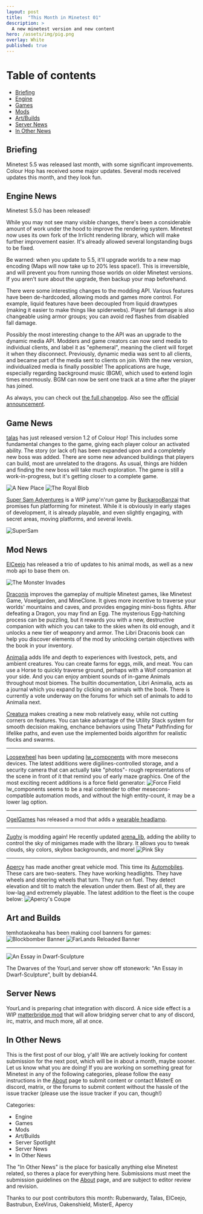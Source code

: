 ```yaml
---
layout: post
title:  "This Month in Minetest 01"
description: >
  A new minetest version and new content
hero: /assets/img/pig.png
overlay: White
published: true
---
```

# Table of contents
*  [Briefing](#overview)
*  [Engine](#engine)
*  [Games](#games)
*  [Mods](#mods)
*  [Art/Builds](#art)
*  [Server News](#s-news)
*  [In Other News](#o-news)


## Briefing <a name="overview"></a>
Minetest 5.5 was released last month, with some significant improvements. Colour Hop has received some major updates. Several mods received updates this month, and they look fun.

## Engine News <a name="engine"></a>

Minetest 5.5.0 has been released! 

While you may not see many visible changes, there's been a considerable amount of work under the hood to improve the rendering system. Minetest now uses its own fork of the Irrlicht rendering library, which will make further improvement easier. It's already allowed several longstanding bugs to be fixed. 

Be warned: when you update to 5.5, it'll upgrade worlds to a new map encoding (Maps will now take up to 20% less space!). This is irreversible, and will prevent you from running those worlds on older Minetest versions. If you aren't sure about the upgrade, then backup your map beforehand. 

There were some interesting changes to the modding API. Various features have been de-hardcoded, allowing mods and games more control. For example, liquid features have been decoupled from liquid drawtypes (making it easier to make things like spiderwebs). Player fall damage is also changeable using armor groups; you can avoid red flashes from disabled fall damage. 

Possibly the most interesting change to the API was an upgrade to the dynamic media API. Modders and game creators can now send media to individual clients, and label it as "ephemeral", meaning the client will forget it when they disconnect. Previously, dynamic media was sent to all clients, and became part of the media sent to clients on join. With the new version, individualized media is finally possible! The applications are huge, especially regarding background music (BGM), which used to extend login times enormously. BGM can now be sent one track at a time after the player has joined. 

As always, you can check out [the full changelog](https://dev.minetest.net/Changelog#5.4.0_.E2.86.92_5.5.0). Also see the [official announcement](https://forum.minetest.net/viewtopic.php?f=18&t=27754).


## Game News <a name="games"></a>

[talas](https://content.minetest.net/users/talas/) has just released version 1.2 of Colour Hop! 
This includes some fundamental changes to the game, giving each player colour an activated ability.
The story (or lack of) has been expanded upon and a completely new boss was added.
There are some new advanced buildings that players can build, most are unrelated to the dragons.
As usual, things are hidden and finding the new boss will take much exploration.
The game is still a work-in-progress, but it's getting closer to a complete game.

![A New Place](/assets/img/a_new_place.png?raw=true "A New Place")
![The Royal Blob](/assets/img/the_royal_blob.png?raw=true "The Royal Blob")

[Super Sam Adventures](https://content.minetest.net/packages/BuckarooBanzay/super_sam/) is a WIP jump'n'run game by [BuckarooBanzai](https://content.minetest.net/users/BuckarooBanzay/) that promises fun platforming for minetest. While it is obviously in early stages of development, it is already  playable, and even slightly engaging, with secret areas, moving platforms, and several levels.

![SuperSam](https://content.minetest.net/uploads/38591f9f94.png "Super Sam Adventures")

## Mod News <a name="mods"></a>
[ElCeejo](https://content.minetest.net/users/ElCeejo/) has released a trio of updates to his animal mods, as well as a new mob api to base them on. 

![The Monster Invades](/assets/img/the_monster_invades.png?raw=true "The Monster InvadesBlob")

[Draconis](https://content.minetest.net/packages/ElCeejo/draconis/) improves the gameplay of multiple Minetest games, like Minetest Game, Voxelgarden, and MineClone. It gives more incentive to traverse your worlds' mountains and caves, and provides engaging mini-boss fights. After defeating a Dragon, you may find an Egg. The mysterious Egg-hatching process can be puzzling, but it rewards you with a new, destructive companion with which you can take to the skies when its old enough, and it unlocks a new tier of weaponry and armor. The Libri Draconis book can help you discover elements of the mod by unlocking certain objectives with the book in your inventory.


[Animalia](https://content.minetest.net/packages/ElCeejo/animalia/) adds life and depth to experiences with livestock, pets, and ambient creatures. You can create farms for eggs, milk, and meat. You can use a Horse to quickly traverse ground, perhaps with a Wolf companion at your side. And you can enjoy ambient sounds of in-game Animals throughout most biomes. The builtin documentation, Libri Animalia, acts as a journal which you expand by clicking on animals with the book. There is currently a vote underway on the forums for which set of animals to add to Animalia next.

[Creatura](https://content.minetest.net/packages/ElCeejo/creatura/) makes creating a new mob relatively easy, while not cutting corners on features. You can take advantage of the Utility Stack system for smooth decision making, enchance behaviors using Theta* Pathfinding for lifelike paths, and even use the implemented boids algorithm for realistic flocks and swarms. 

--------------------------------------
[Loosewheel](https://content.minetest.net/users/loosewheel/) has been updating [lw_components](https://content.minetest.net/packages/loosewheel/lwcomponents/) with more mesecons devices. The latest additions were digilines-controlled storage, and a security camera that can actually take "photos"- rough representations of the scene in front of it that remind you of early maze graphics. One of the most exciting recent additions is a force field generator:
![Force Field](https://i.ibb.co/sbRcL9v/force-field-demo.png?raw=true "Force Field")
lw_components seems to be a real contender to other mesecons-compatible automation mods, and without the high entity-count, it may be a lower lag option. 

--------------------------------------
[OgelGames](https://content.minetest.net/users/OgelGames/) has released a mod that adds a [wearable headlamp](https://content.minetest.net/packages/OgelGames/headlamp/).

--------------------------------------
[Zughy](https://content.minetest.net/users/Zughy/) is modding again! He recently updated [arena_lib](https://content.minetest.net/packages/?q=arena_lib), adding the ability to control the sky of minigames made with the library. It allows you to tweak clouds, sky colors, skybox backgrounds, and more!
![Pink Sky](/assets/img/pink_sky.png?raw=true "Pink Sky")

--------------------------------------
[Apercy](https://content.minetest.net/users/apercy/) has made another great vehicle mod. This time its [Automobiles](https://content.minetest.net/packages/apercy/automobiles_pck/). These cars are two-seaters. They have working headlights. They have wheels and steering wheels that turn. They run on fuel. They detect elevation and tilt to match the elevation under them. Best of all, they are low-lag and extremely playable. The latest addition to the fleet is the coupe below:
![Apercy's Coupe](/assets/img/apercycars.png?raw=true "Apercy's Coupe")

## Art and Builds <a name="art"></a>
temhotaokeaha has been making cool banners for games:
![Blockbomber Banner](https://content.minetest.net/uploads/09924ef1ef.png?raw=true "Blockbomber Banner")
![FarLands Reloaded Banner](https://content.minetest.net/uploads/cb60513e6c.png "FarLands Reloaded Banner")

--------------------------------------
![An Essay in Dwarf-Sculpture](/assets/img/essay_in_dwarf.png?raw=true "An Essay in Dwarf-Sculpture")

The Dwarves of the YourLand server show off stonework: "An Essay in Dwarf-Sculpture", built by debian44.



## Server News <a name="s-news"></a>
YourLand is preparing chat integration with discord. A nice side effect is a WIP [matterbridge mod](https://gitea.your-land.de/AliasAlreadyTaken/yl_matterbridge) that will allow bridging server chat to any of discord, irc, matrix, and much more, all at once.

## In Other News <a name="s-news"></a>
This is the first post of our blog, y'all! We are actively looking for content submission for the next post, which will be in about a month, maybe sooner. Let us know what you are doing! If you are working on something great for Minetest in any of the following categories, please follow the easy instructions in the [About](https://minetestblog.github.io/about/) page to submit content or contact MisterE on discord, matrix, or the forums to submit content without the hassle of the issue tracker (please use the issue tracker if you can, though!)

Categories:
* Engine
* Games
* Mods
* Art/Builds
* Server Spotlight
* Server News
* In Other News

The "In Other News" is the place for basically anything else Minetest related, so theres a place for everything here. Submissions must meet the submission guidelines on the [About](https://minetestblog.github.io/about/) page, and are subject to editor review and revision.


Thanks to our post contributors this month: 
Rubenwardy, Talas, ElCeejo, Bastrubun, ExeVirus, Oakenshield, MisterE, Apercy


